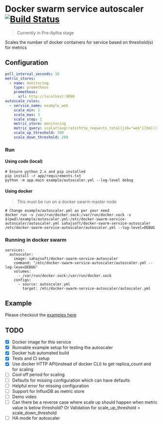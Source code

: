 # Docker swarm service autoscaler [![Build Status](https://travis-ci.org/sahajsoft/docker-swarm-service-autoscaler.svg?branch=master)](https://travis-ci.org/sahajsoft/docker-swarm-service-autoscaler?branch=master)

> Currently in Pre-Aplha stage

Scales the number of docker containers for service based on threshold(s) for metrics

## Configuration

```yml
poll_interval_seconds: 10
metric_stores:
  - name: monitoring
    type: prometheus
    prometheus:
      url: http://localhost:9090
autoscale_rules:
  - service_name: example_web
    scale_min: 1
    scale_max: 3
    scale_step: 1
    metric_store: monitoring
    metric_query: scalar(avg(rate(http_requests_total{job="web"}[5m])))
    scale_up_threshold: 300
    scale_down_threshold: 200
```

### Run

#### Using code (local)

```
# Ensure python 2.x and pip installed
pip install -r app/requirements.txt
python -m app.main example/autoscaler.yml --log-level debug
```

#### Using docker

> This must be run on a docker swarm master node

```
# Change example/autoscaler.yml as per your need
docker run -v /var/run/docker.sock:/var/run/docker.sock -v $(pwd)/example/autoscaler.yml:/etc/docker-swarm-service-autoscaler/autoscaler.yml sahajsoft/docker-swarm-service-autoscaler /etc/docker-swarm-service-autoscaler/autoscaler.yml --log-level=DEBUG
```

### Running in docker swarm

```
services:
  autoscaler:
    image: sahajsoft/docker-swarm-service-autoscaler
    command: "/etc/docker-swarm-service-autoscaler/autoscaler.yml --log-leve=DEBUG"
    volumes:
      - /var/run/docker.sock:/var/run/docker.sock
    configs:
      - source: autoscaler.yml
        target: /etc/docker-swarm-service-autoscaler/autoscaler.yml
```

## Example

Please checkout the [examples here](example/README.md)

## TODO

- [x] Docker image for this service
- [x] Runnable example setup for testing the autoscaler
- [x] Docker hub automated build
- [x] Tests and CI setup
- [x] Use docker HTTP API(instead of docker CLI) to get replica_count and for scaling
- [ ] Cool off period for scaling
- [ ] Defaults for missing configuration which can have defaults
- [ ] Helpful error for missing configuration
- [ ] Support for InfluxDB as metric store
- [ ] Demo video
- [ ] Can there be a reverse case where scale up should happen when metric value is below threshold? Or Validation for scale_up_threshold > scale_down_threshold
- [ ] HA mode for autoscaler
